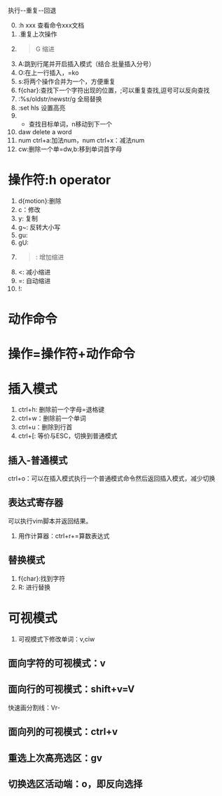 执行--重复--回退

0. :h xxx 查看命令xxx文档
1. .重复上次操作
2. >G 缩进
3. A:跳到行尾并开启插入模式（结合.批量插入分号）
4. O:在上一行插入，=ko
5. s:将两个操作合并为一个，方便重复
6. f{char}:查找下一个字符出现的位置，;可以重复查找,逗号可以反向查找
7. :%s/oldstr/newstr/g 全局替换
8. :set hls 设置高亮
9. * 查找目标单词，n移动到下一个
10. daw delete a word
11. num ctrl+a:加法num，num ctrl+x：减法num
12. cw:删除一个单=dw,b:移到单词首字母

# 操作符:h operator
1. d{motion}:删除
2. c：修改
3. y: 复制
4. g~: 反转大小写
5. gu:
6. gU:
7. >: 增加缩进
8. <: 减小缩进
9. =: 自动缩进
10. !:

# 动作命令

# 操作=操作符+动作命令

# 插入模式
1. ctrl+h: 删除前一个字母=退格键
2. ctrl+w：删除前一个单词
3. ctrl+u：删除到行首
4. ctrl+[: 等价与ESC，切换到普通模式

## 插入-普通模式
ctrl+o：可以在插入模式执行一个普通模式命令然后返回插入模式，减少切换

## 表达式寄存器
可以执行vim脚本并返回结果。

1. 用作计算器：ctrl+r+=算数表达式

## 替换模式
1. f{char}:找到字符
2. R: 进行替换

# 可视模式
1. 可视模式下修改单词：v,ciw

## 面向字符的可视模式：v

## 面向行的可视模式：shift+v=V
快速画分割线：Vr-

## 面向列的可视模式：ctrl+v

## 重选上次高亮选区：gv

## 切换选区活动端：o，即反向选择


